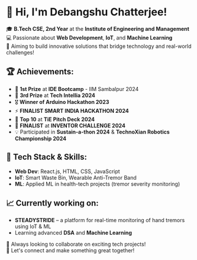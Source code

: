 
# 👋 Hi, I'm Debangshu Chatterjee!

🎓 **B.Tech CSE, 2nd Year** at the **Institute of Engineering and Management**  
💻 Passionate about **Web Development**, **IoT**, and **Machine Learning**  
🚀 Aiming to build innovative solutions that bridge technology and real-world challenges!

## 🏆 Achievements:
- 🥇 **1st Prize** at **IDE Bootcamp** - IIM Sambalpur 2024  
- 🥉 **3rd Prize** at **Tech Intellia 2024**  
- 🎖️ **Winner of Arduino Hackathon 2023**  
- ⚡ **FINALIST SMART INDIA HACKATHON 2024**  
- 🌟 **Top 10** at **TiE Pitch Deck 2024**
- 🌟 **FINALIST** at **INVENTOR CHALLENGE 2024**  
- 💡 Participated in **Sustain-a-thon 2024** & **TechnoXian Robotics Championship 2024**

## 🔧 Tech Stack & Skills:
- **Web Dev**: React.js, HTML, CSS, JavaScript  
- **IoT**: Smart Waste Bin, Wearable Anti-Tremor Band  
- **ML**: Applied ML in health-tech projects (tremor severity monitoring)

## 📈 Currently working on:
- **STEADYSTRIDE** – a platform for real-time monitoring of hand tremors using IoT & ML  
- Learning advanced **DSA** and **Machine Learning**

🌱 Always looking to collaborate on exciting tech projects!  
💬 Let's connect and make something great together!

